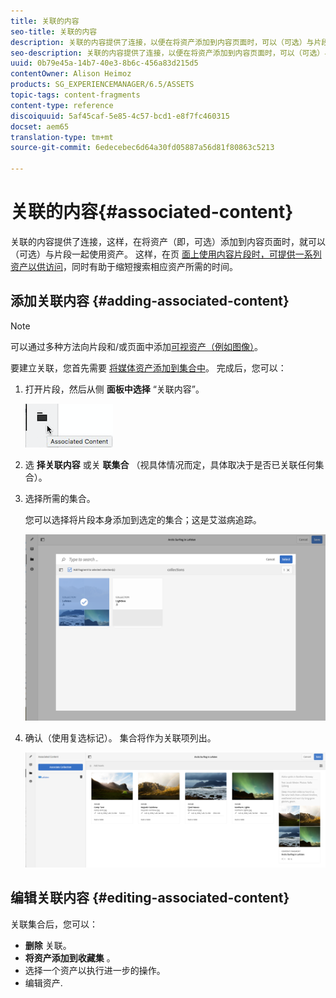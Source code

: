 ```yaml
---
title: 关联的内容
seo-title: 关联的内容
description: 关联的内容提供了连接，以便在将资产添加到内容页面时，可以（可选）与片段一起使用资产。
seo-description: 关联的内容提供了连接，以便在将资产添加到内容页面时，可以（可选）与片段一起使用资产。
uuid: 0b79e45a-14b7-40e3-8b6c-456a83d215d5
contentOwner: Alison Heimoz
products: SG_EXPERIENCEMANAGER/6.5/ASSETS
topic-tags: content-fragments
content-type: reference
discoiquuid: 5af45caf-5e85-4c57-bcd1-e8f7fc460315
docset: aem65
translation-type: tm+mt
source-git-commit: 6edecebec6d64a30fd05887a56d81f80863c5213

---
```



# 关联的内容{#associated-content}

关联的内容提供了连接，这样，在将资产（即，可选）添加到内容页面时，就可以（可选）与片段一起使用资产。 这样，在页 [面上使用内容片段时，可提供一系列资产以供访问](/help/sites-authoring/content-fragments.md#using-associated-content)，同时有助于缩短搜索相应资产所需的时间。

## 添加关联内容 {#adding-associated-content}

>[!NOTE]
>
>可以通过多种方法向片段和/或页面中添加[可视资产（例如图像）](/help/assets/content-fragments.md#fragments-with-visual-assets)。

要建立关联，您首先需要 [将媒体资产添加到集合中](/help/assets/managing-collections-touch-ui.md#adding-assets-to-a-collection)。 完成后，您可以：

1. 打开片段，然后从侧 **面板中选择** “关联内容”。

   ![chlimage_1-207](assets/chlimage_1-207.png)

1. 选 **择关联内容** 或关 **联集合** （视具体情况而定，具体取决于是否已关联任何集合）。
1. 选择所需的集合。

   您可以选择将片段本身添加到选定的集合；这是艾滋病追踪。

   ![cfm-6420-04](assets/cfm-6420-04.png)

1. 确认（使用复选标记）。 集合将作为关联项列出。

   ![cfm-6420-05](assets/cfm-6420-05.png)

## 编辑关联内容 {#editing-associated-content}

关联集合后，您可以：

* **删除** 关联。
* **将资产添加到收藏集** 。
* 选择一个资产以执行进一步的操作。
* 编辑资产.

